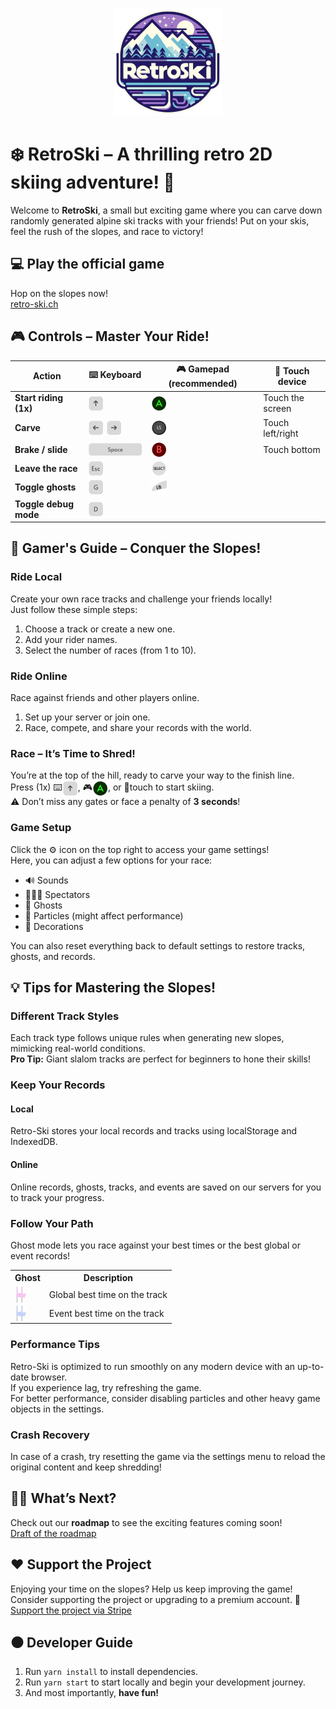 <p align="center">
  <img src="src/assets/logos/logo.png" alt="RetroSki logo"/>
</p>

# ❄️ **RetroSki** – A thrilling retro 2D skiing adventure! 🎿  
Welcome to **RetroSki**, a small but exciting game where you can carve down randomly generated alpine ski tracks with your friends! Put on your skis, feel the rush of the slopes, and race to victory!

## 💻 **Play the official game**  
Hop on the slopes now!  
<a href="https://retro-ski.ch">retro-ski.ch</a>

## 🎮 **Controls – Master Your Ride!**  
| **Action**           | **⌨️ Keyboard**         | **🎮 Gamepad (recommended)**          | **📱 Touch device**     |
|----------------------|-------------------------|------------------------|------------------------|
| **Start riding (1x)** | <img src="src/assets/icons/keyboard_arrow_up.png" valign="bottom"/> | <img src="src/assets/icons/gamepad_a.png" valign="bottom"/> | Touch the screen       |
| **Carve**             | <img src="src/assets/icons/keyboard_arrow_left.png" valign="bottom"/> <img src="src/assets/icons/keyboard_arrow_right.png" valign="bottom"/> | <img src="src/assets/icons/gamepad_left_stick.png" valign="bottom"/> | Touch left/right       |
| **Brake / slide**    | <img src="src/assets/icons/keyboard_space.png" valign="bottom"/> | <img src="src/assets/icons/gamepad_b.png" valign="bottom"/> | Touch bottom           |
| **Leave the race**   | <img src="src/assets/icons/keyboard_exit.png" valign="bottom"/> | <img src="src/assets/icons/gamepad_select.png" valign="bottom"/> |                        |
| **Toggle ghosts**    | <img src="src/assets/icons/keyboard_g.png" valign="bottom"/> | <img src="src/assets/icons/gamepad_left_bumper.png" valign="bottom"/> |                        |
| **Toggle debug mode**| <img src="src/assets/icons/keyboard_d.png" valign="bottom"/> |                        |                        |

## 📘 **Gamer's Guide – Conquer the Slopes!**

### **Ride Local**  
Create your own race tracks and challenge your friends locally!  
Just follow these simple steps:  
1. Choose a track or create a new one.  
2. Add your rider names.  
3. Select the number of races (from 1 to 10).  

### **Ride Online**  
Race against friends and other players online.  
1. Set up your server or join one.  
2. Race, compete, and share your records with the world.  

### **Race – It’s Time to Shred!**  
You’re at the top of the hill, ready to carve your way to the finish line.  
Press (1x) ⌨️<img src="src/assets/icons/keyboard_arrow_up.png" valign="bottom"/>, 🎮<img src="src/assets/icons/gamepad_a.png" valign="bottom"/>, or 📱touch to start skiing.  
⚠️ Don’t miss any gates or face a penalty of **3 seconds**!

### **Game Setup**  
Click the ⚙️ icon on the top right to access your game settings!  
Here, you can adjust a few options for your race:  
- 🔊 Sounds  
- 🧑‍🤝‍🧑 Spectators  
- 👻 Ghosts  
- 🫧 Particles (might affect performance)  
- 🌲 Decorations  

You can also reset everything back to default settings to restore tracks, ghosts, and records.

## 💡 **Tips for Mastering the Slopes!**

### **Different Track Styles**  
Each track type follows unique rules when generating new slopes, mimicking real-world conditions.  
**Pro Tip:** Giant slalom tracks are perfect for beginners to hone their skills!

### **Keep Your Records**  
#### **Local**  
Retro-Ski stores your local records and tracks using localStorage and IndexedDB.  
#### **Online**  
Online records, ghosts, tracks, and events are saved on our servers for you to track your progress.

### **Follow Your Path**  
Ghost mode lets you race against your best times or the best global or event records!  
<table>
  <tr>
    <th>Ghost</th>
    <th>Description</th>
  </tr>
  <tr>
    <td><img src="src/assets/icons/global_record_ghost.png" valign="bottom"/></td>
    <td>Global best time on the track</td>
  </tr>
  <tr>
    <td><img src="src/assets/icons/event_record_ghost.png" valign="bottom"/></td>
    <td>Event best time on the track</td>
  </tr>
</table>

### **Performance Tips**  
Retro-Ski is optimized to run smoothly on any modern device with an up-to-date browser.  
If you experience lag, try refreshing the game.  
For better performance, consider disabling particles and other heavy game objects in the settings.

### **Crash Recovery**  
In case of a crash, try resetting the game via the settings menu to reload the original content and keep shredding!

## 👷‍♂️ **What’s Next?**  
Check out our **roadmap** to see the exciting features coming soon!  
<a href="roadmap.md">Draft of the roadmap</a>

## ❤️ **Support the Project**  
Enjoying your time on the slopes? Help us keep improving the game!  
Consider supporting the project or upgrading to a premium account. 🙏  
<a href="https://donate.stripe.com/7sIaGu2wO52K9S8aEE">Support the project via Stripe</a>

## ⚫ **Developer Guide**  
1. Run `yarn install` to install dependencies.  
2. Run `yarn start` to start locally and begin your development journey.  
3. And most importantly, **have fun!**
